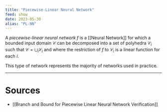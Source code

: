 ```yaml
---
title: "Piecewise-Linear Neural Network"
feed: show
date: 2023-05-30
alias: "PL-NN"
---
```


A _piecewise-linear neural network_ $f$ is a [[Neural Network]] for which a bounded input domain $\mathcal{C}$ can be decomposed into a set of polyhedra $\mathcal{C}_i$ such that $\mathcal{C} = \bigcup_i \mathcal{C}_i$ and where the restriction of $f$ to $\mathcal{C}_i$ is a linear function for each $i$.

This type of network represents the majority of networks used in practice.

---

# Sources
- [[Branch and Bound for Piecewise Linear Neural Network Verification]]